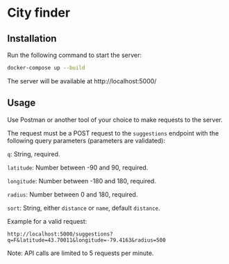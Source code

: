 # City finder

## Installation

Run the following command to start the server:

```bash
docker-compose up --build
```

The server will be available at http://localhost:5000/

## Usage

Use Postman or another tool of your choice to make requests to the server.

The request must be a POST request
to the `suggestions` endpoint with the following query parameters (parameters are validated):

`q`: String, required.

`latitude`: Number between -90 and 90, required.

`longitude`: Number between -180 and 180, required.

`radius`: Number between 0 and 180, required.

`sort`: String, either `distance` or `name`, default `distance`.

Example for a valid request:

```
http://localhost:5000/suggestions?q=F&latitude=43.70011&longitude=-79.4163&radius=500
```

Note: API calls are limited to 5 requests per minute.
